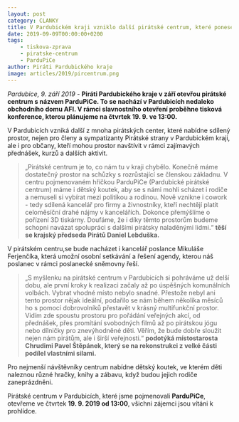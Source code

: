 ```yaml
---
layout: post
category: CLANKY
title: V Pardubickém kraji vzniklo další pirátské centrum, které ponese název ParduPiCe
date: 2019-09-09T00:00:00+0200
tags:
    - tiskova-zprava
    - piratske-centrum
    - ParduPiCe
author: Piráti Pardubického kraje
image: articles/2019/pircentrum.png
---
```

 
*Pardubice, 9. září 2019* -  **Piráti Pardubického kraje v září otevřou pirátské centrum s názvem ParduPiCe. To se nachází v Pardubicích nedaleko obchodního domu AFI. V rámci slavnostního otevření proběhne tisková konference, kterou plánujeme na čtvrtek 19. 9. ve 13:00.**

V Pardubicích vzniká další z mnoha pirátských center, které nabídne sdílený prostor, nejen pro členy a sympatizanty Pirátské strany v Pardubickém kraji, ale i pro občany, kteří mohou prostor navštívit v rámci zajímavých přednášek, kurzů a dalších aktivit.

> „Pirátské centrum je to, co nám tu v kraji chybělo. Konečně máme
> dostatečný prostor na schůzky s rozrůstající se členskou základnu. V
> centru pojmenovaném hříčkou ParduPiCe (Pardubické pirátské centrum)
> máme i dětský koutek, aby se s námi mohli scházet i rodiče a nemuseli
> si vybírat mezi politikou a rodinou. Nově vznikne i cowork - tedy
> sdílená kancelář pro firmy a živnostníky, kteří nechtějí platit
> celoměsíční drahé nájmy v kancelářích. Dokonce přemýšlíme o pořízení
> 3D tiskárny. Doufáme, že i díky těmto prostorům budeme schopni navázat
> spolupráci s dalšími pirátsky naladěnými lidmi.“  **těší se krajský předseda Pirátů Daniel Lebduška.** 

V pirátském centru,se bude nacházet i kancelář poslance Mikuláše Ferjenčíka, která umožní osobní setkávání a řešení agendy, kterou náš poslanec v rámci poslanecké sněmovny řeší.

> „S myšlenku na pirátské centrum v Pardubicích si pohráváme už delší
> dobu, ale první kroky k realizaci začaly až po úspěšných komunálních
> volbách. Vybrat vhodné místo nebylo snadné. Přestože nebyl ani tento
> prostor nějak ideální, podařilo se nám během několika měsíců ho s
> pomocí dobrovolníků přestavět v krásný multifunkční prostor. Vidím zde
> spoustu prostoru pro pořádání veřejných akcí, od přednášek, přes
> promítání svobodných filmů až po pirátskou jógu nebo dílničky pro
> znevýhodněné děti. Věřím, že bude dobře sloužit nejen nám pirátům, ale
> i širší veřejnosti.“ **podotýká místostarosta Chrudimi Pavel Štěpánek, který se na rekonstrukci z velké části podílel vlastními silami.**

Pro nejmenší návštěvníky centrum nabídne dětský koutek, ve kterém děti naleznou různé hračky, knihy a zábavu, když budou jejich rodiče zaneprázdněni.

Pirátské centrum v Pardubicích, které jsme pojmenovali **ParduPiCe**, otevřeme ve čtvrtek **19. 9. 2019 od 13:00**, všichni zájemci jsou vítáni k prohlídce.
